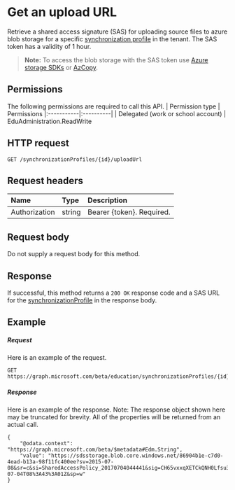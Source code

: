 # Get an upload URL

Retrieve a shared access signature (SAS) for uploading source files to azure blob storage for a specific [synchronization profile](../resources/educationsynchronizationprofile.md) in the tenant. The SAS token has a validity of 1 hour.

> **Note:** To access the blob storage with the SAS token use [Azure storage SDKs](https://github.com/search?q=org%3AAzure+azure-storage) or [AzCopy](https://docs.microsoft.com/en-us/azure/storage/storage-use-azcopy).

## Permissions
The following permissions are required to call this API.
| Permission type | Permissions
|:-----------|:----------|
| Delegated (work or school account) | EduAdministration.ReadWrite

## HTTP request
<!-- { "blockType": "ignored" } -->
```http
GET /synchronizationProfiles/{id}/uploadUrl
```

## Request headers
| Name       | Type | Description|
|:-----------|:------|:----------|
| Authorization  | string  | Bearer {token}. Required.  |

## Request body
Do not supply a request body for this method.
## Response
If successful, this method returns a `200 OK` response code and a SAS URL for the [synchronizationProfile](../resources/educationsynchronizationprofile.md) in the response body.

## Example
##### Request
Here is an example of the request.
<!-- {
  "blockType": "request",
  "name": "get_synchronizationProfile_uploadurl"
}-->
```http
GET https://graph.microsoft.com/beta/education/synchronizationProfiles/{id}/uploadUrl
```

##### Response
Here is an example of the response. Note: The response object shown here may be truncated for brevity. All of the properties will be returned from an actual call.
<!-- {
  "blockType": "response",
  "@odata.type": "Edm.String",
} -->
```http
{
    "@odata.context": "https://graph.microsoft.com/beta/$metadata#Edm.String",
    "value": "https://sdsstorage.blob.core.windows.net/86904b1e-c7d0-4ead-b13a-98f11fc400ee?sv=2015-07-08&sr=c&si=SharedAccessPolicy_20170704044441&sig=CH65vxxqXETCkQNH0Lfsu31cUo0s0XcEEo0OE2YiL6Q%3D&se=2017-07-04T08%3A43%3A01Z&sp=w"
}
```